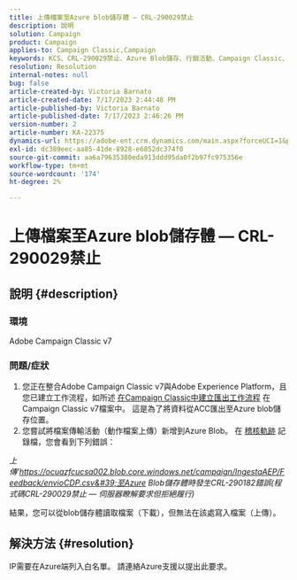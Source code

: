 ```yaml
---
title: 上傳檔案至Azure blob儲存體 — CRL-290029禁止
description: 說明
solution: Campaign
product: Campaign
applies-to: Campaign Classic,Campaign
keywords: KCS、CRL-290029禁止、Azure Blob儲存、行銷活動、Campaign Classic、Adobe Experience Platform
resolution: Resolution
internal-notes: null
bug: false
article-created-by: Victoria Barnato
article-created-date: 7/17/2023 2:44:48 PM
article-published-by: Victoria Barnato
article-published-date: 7/17/2023 2:46:26 PM
version-number: 2
article-number: KA-22375
dynamics-url: https://adobe-ent.crm.dynamics.com/main.aspx?forceUCI=1&pagetype=entityrecord&etn=knowledgearticle&id=0e843c74-b024-ee11-9cbe-6045bd006b3d
exl-id: dc389eec-aa85-41de-8928-e6852dc374f0
source-git-commit: aa6a79635380eda913ddd95da0f2b97fc975356e
workflow-type: tm+mt
source-wordcount: '174'
ht-degree: 2%

---
```


# 上傳檔案至Azure blob儲存體 — CRL-290029禁止

## 說明 {#description}


### 環境

Adobe Campaign Classic v7

### 問題/症狀

1. 您正在整合Adobe Campaign Classic v7與Adobe Experience Platform，且您已建立工作流程，如所述 [在Campaign Classic中建立匯出工作流程](https://experienceleague.adobe.com/docs/campaign-classic/using/integrating-with-adobe-experience-cloud/aep-sources-destinations/export-campaign-data.html?lang=en#create-an-export-workflow-in-campaign-classic) 在Campaign Classic v7檔案中。 這是為了將資料從ACC匯出至Azure blob儲存位置。
2. 您嘗試將檔案傳輸活動（動作檔案上傳）新增到Azure Blob。 在 [稽核軌跡](https://experienceleague.adobe.com/docs/campaign-classic-learn/tutorials/monitoring/audit-trail.html?lang=en) 記錄檔，您會看到下列錯誤：


*上傳&#39;https://ocuazfcucsa002.blob.core.windows.net/campaign/IngestaAEP/Feedback/envioCDP.csv&#39;至Azure Blob儲存體時發生CRL-290182錯誤(程式碼CRL-290029禁止 — 伺服器瞭解要求但拒絕履行)*

結果，您可以從blob儲存體讀取檔案（下載），但無法在該處寫入檔案（上傳）。


## 解決方法 {#resolution}


IP需要在Azure端列入白名單。 請連絡Azure支援以提出此要求。
